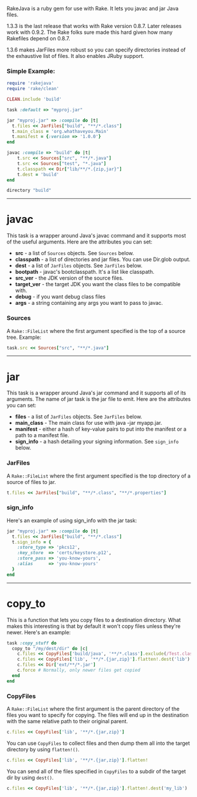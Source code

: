 RakeJava is a ruby gem for use with Rake.  It lets you javac and jar Java files.

1.3.3 is the last release that works with Rake version 0.8.7.  Later releases work with 0.9.2.  The Rake folks sure made this hard given how many Rakefiles depend on 0.8.7.

1.3.6 makes JarFiles more robust so you can specify directories instead of the exhaustive list of files.  It also enables JRuby support.

### Simple Example:

```ruby
require 'rakejava'
require 'rake/clean'

CLEAN.include 'build'

task :default => "myproj.jar"

jar "myproj.jar" => :compile do |t|
  t.files << JarFiles["build", "**/*.class"]
  t.main_class = 'org.whathaveyou.Main'
  t.manifest = {:version => '1.0.0'}
end

javac :compile => "build" do |t|
	t.src << Sources["src", "**/*.java"]
	t.src << Sources["test", "*.java"]
	t.classpath << Dir["lib/**/*.{zip,jar}"]
	t.dest = 'build'
end

directory "build"
```
-------------------------

# javac #

This task is a wrapper around Java's javac command and it supports most of the useful arguments.  Here are the attributes you can set:

* __src__ - a list of `Sources` objects.  See `Sources` below.
* __classpath__ - a list of directories and jar files.  You can use Dir.glob output.
* __dest__ - a list of `JarFiles` objects.  See `JarFiles` below.
* __bootpath__ - javac's bootclasspath.  It's a list like classpath.
* __src_ver__ - the JDK version of the source files.
* __target_ver__ - the target JDK you want the class files to be compatible with.
* __debug__ - if you want debug class files
* __args__ - a string containing any args you want to pass to javac.

### Sources ###

A `Rake::FileList` where the first argument specified is the top of a source tree.  Example:
```ruby
task.src << Sources["src", "**/*.java"]
```
-------------------------
# jar #

This task is a wrapper around Java's jar command and it supports all of its arguments.  The name of jar task is the jar file to emit.  Here are the attributes you can set:

* __files__ - a list of `JarFiles` objects.  See `JarFiles` below.
* __main_class__ - The main class for use with java -jar myapp.jar.
* __manifest__ - either a hash of key-value pairs to put into the manifest or a path to a manifest file.
* __sign_info__ - a hash detailing your signing information.  See `sign_info` below.

### JarFiles ###

A `Rake::FileList` where the first argument specified is the top directory of a source of files to jar.
```ruby
t.files << JarFiles["build", "**/*.class", "**/*.properties"]
```

### sign_info ###

Here's an example of using sign_info with the jar task:
```ruby
jar "myproj.jar" => :compile do |t|
  t.files << JarFiles["build", "**/*.class"]
  t.sign_info = {
  	:store_type	=> 'pkcs12',
  	:key_store	=> 'certs/keystore.p12',
  	:store_pass	=> 'you-know-yours',
  	:alias		=> 'you-know-yours'
  }
end
```
-------------------------
# copy_to #

This is a function that lets you copy files to a destination directory.  What makes this interesting is that by default it won't copy files unless they're newer.  Here's an example:
```ruby
task :copy_stuff do
  copy_to "/my/dest/dir" do |c|
    c.files << CopyFiles['build/java', '**/*.class'].exclude(/Test.class/)
    c.files << CopyFiles['lib', '**/*.{jar,zip}'].flatten!.dest('lib')
    c.files << Dir['ext/**/*.jar']
    c.force # Normally, only newer files get copied
  end
end
```
### CopyFiles ###

A `Rake::FileList` where the first argument is the parent directory of the files you want to specify for copying.  The files will end up in the destination with the same relative path to their original parent.
```ruby
c.files << CopyFiles['lib', '**/*.{jar,zip}']
```
You can use `CopyFiles` to collect files and then dump them all into the target directory by using `flatten!()`.
```ruby
c.files << CopyFiles['lib', '**/*.{jar,zip}'].flatten!
```
You can send all of the files specified in `CopyFiles` to a subdir of the target dir by using `dest()`.
```ruby
c.files << CopyFiles['lib', '**/*.{jar,zip}'].flatten!.dest('my_lib')
```